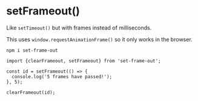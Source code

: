 # setFrameout()

Like `setTimeout()` but with frames instead of milliseconds.

This uses `window.requestAnimationFrame()` so it only works in the browser.

```
npm i set-frame-out
```

```
import {clearFrameout, setFrameout} from 'set-frame-out';

const id = setFrameout(() => {
  console.log('5 frames have passed!');
}, 5);

clearFrameout(id);
```